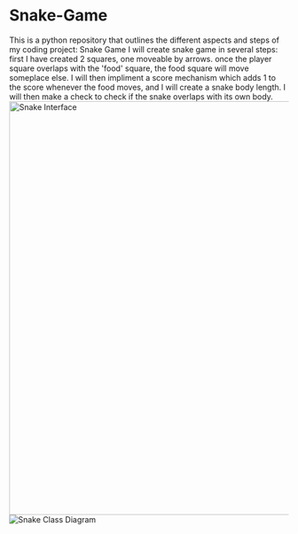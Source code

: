 # Snake-Game
This is a python repository that outlines the different aspects and steps of my coding project: Snake Game
I will create  snake game in several steps: first I have created 2 squares, one moveable by arrows. once the player square overlaps with the 'food' square, the food square will move someplace else. I will then impliment a score mechanism which adds 1 to the score whenever the food moves, and I will create a snake body length. I will then make a check to check if the snake overlaps with its own body.
<img width="746" alt="Snake Interface" src="https://github.com/EliSlovik/Snake-Game/assets/142624510/1d1ed617-63b0-4706-9372-0acf0551d14e">
![Snake Class Diagram](https://github.com/EliSlovik/Snake-Game/assets/142624510/e20d91ac-3afb-4239-a0cc-eaf78b507bdf)
